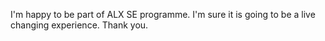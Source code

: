 I'm happy to be part of ALX SE programme. I'm sure it is going to be a live changing experience. Thank you.
